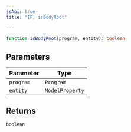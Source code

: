 ```yaml
---
jsApi: true
title: "[F] isBodyRoot"

---
```

```ts
function isBodyRoot(program, entity): boolean
```

## Parameters

| Parameter | Type |
| ------ | ------ |
| `program` | `Program` |
| `entity` | `ModelProperty` |

## Returns

`boolean`
